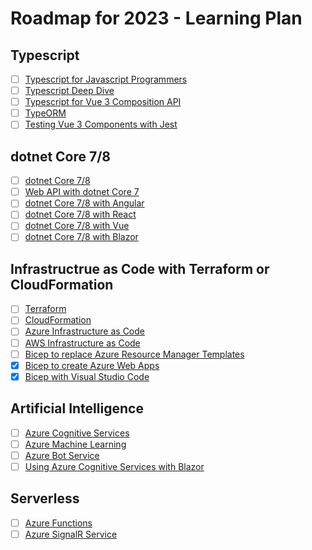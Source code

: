 # Roadmap for 2023 - Learning Plan

## Typescript

- [ ] [Typescript for Javascript Programmers](https://www.typescriptlang.org/docs/handbook/typescript-in-5-minutes.html)
- [ ] [Typescript Deep Dive](https://basarat.gitbook.io/typescript/)
- [ ] [Typescript for Vue 3 Composition API](https://v3.vuejs.org/guide/typescript-support.html#using-with-composition-api)
- [ ] [TypeORM](https://typeorm.io/#/)
- [ ] [Testing Vue 3 Components with Jest](https://v3.vuejs.org/guide/testing.html#testing-vue-components-with-jest)

## dotnet Core 7/8

- [ ] [dotnet Core 7/8](https://dotnet.microsoft.com/download/dotnet/7.0)
- [ ] [Web API with dotnet Core 7](https://docs.microsoft.com/en-us/aspnet/core/tutorials/first-web-api?view=aspnetcore-7.0&tabs=visual-studio)
- [ ] [dotnet Core 7/8 with Angular](https://docs.microsoft.com/en-us/aspnet/core/client-side/spa/angular?view=aspnetcore-7.0&tabs=visual-studio)
- [ ] [dotnet Core 7/8 with React](https://docs.microsoft.com/en-us/aspnet/core/client-side/spa/react?view=aspnetcore-7.0&tabs=visual-studio)
- [ ] [dotnet Core 7/8 with Vue](https://docs.microsoft.com/en-us/aspnet/core/client-side/spa/vue?view=aspnetcore-7.0&tabs=visual-studio)
- [ ] [dotnet Core 7/8 with Blazor](https://docs.microsoft.com/en-us/aspnet/core/blazor/?view=aspnetcore-7.0&tabs=visual-studio)

## Infrastructrue as Code with Terraform or CloudFormation

- [ ] [Terraform](https://www.terraform.io/)
- [ ] [CloudFormation](https://aws.amazon.com/cloudformation/)
- [ ] [Azure Infrastructure as Code](https://docs.microsoft.com/en-us/azure/developer/terraform/)
- [ ] [AWS Infrastructure as Code](https://docs.aws.amazon.com/AWSCloudFormation/latest/UserGuide/Welcome.html)
- [ ] [Bicep to replace Azure Resource Manager Templates](https://docs.microsoft.com/en-us/azure/azure-resource-manager/bicep/overview)
- [x] [Bicep to create Azure Web Apps](https://docs.microsoft.com/en-us/azure/azure-resource-manager/bicep/examples/webapp?tabs=azure-powershell)
- [x] [Bicep with Visual Studio Code](https://docs.microsoft.com/en-us/azure/azure-resource-manager/bicep/install-visual-studio-code-extension)

## Artificial Intelligence

- [ ] [Azure Cognitive Services](https://azure.microsoft.com/en-us/services/cognitive-services/)
- [ ] [Azure Machine Learning](https://azure.microsoft.com/en-us/services/machine-learning/)
- [ ] [Azure Bot Service](https://azure.microsoft.com/en-us/services/bot-service/)
- [ ] [Using Azure Cognitive Services with Blazor](https://docs.microsoft.com/en-us/azure/azure-signalr/signalr-concept-azure-functions)

## Serverless

- [ ] [Azure Functions](https://docs.microsoft.com/en-us/azure/azure-functions/functions-overview)
- [ ] [Azure SignalR Service](https://docs.microsoft.com/en-us/azure/azure-signalr/signalr-concept-azure-functions)

